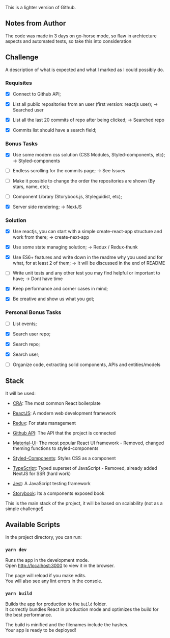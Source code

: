 This is a lighter version of Github.

## Notes from Author

The code was made in 3 days on go-horse mode, so flaw in archtecture aspects and automated tests, so take this into consideration

## Challenge

A description of what is expected and what I marked as I could possibly do.

### Requisites

- [x] Connect to Github API;

- [x] List all public repositories from an user (first version: reactjs user); -> Searched user

- [x] List all the last 20 commits of repo after being clicked; -> Searched repo

- [x] Commits list should have a search field;

### Bonus Tasks

- [x] Use some modern css solution (CSS Modules, Styled-components, etc); -> Styled-components

- [ ] Endless scrolling for the commits page; -> See Issues

- [ ] Make it possible to change the order the repositories are shown (By stars, name, etc);

- [ ] Component Library (Storybook.js, Styleguidist, etc);

- [x] Server side rendering; -> NextJS

### Solution
- [x] Use reactjs, you can start with a simple create-react-app structure and work from there; -> create-next-app

- [x] Use some state managing solution; -> Redux / Redux-thunk

- [x] Use ES6+ features and write down in the readme why you used and for what, for at least 2 of them; -> It will be discussed in the end of README

- [ ] Write unit tests and any other test you may find helpful or important to have; -> Dont have time

- [X] Keep performance and corner cases in mind;

- [X] Be creative and show us what you got;

### Personal Bonus Tasks

- [ ] List events;

- [x] Search user repo;

- [x] Search repo;

- [x] Search user;

- [ ] Organize code, extracting solid components, APIs and entities/models

## Stack

It will be used:

- [CRA](https://github.com/facebook/create-react-app): The most common React boilerplate

- [ReactJS](https://reactjs.org/): A modern web development framework

- [Redux](https://redux.js.org/): For state management

- [Github API](https://developer.github.com/v3/): The API that the project is connected

- [Material-UI](https://material-ui.com/): The most popular React UI framework - Removed, changed theming functions to styled-components

- [Styled-Components](https://www.styled-components.com/): Styles CSS as a component

- [TypeScript](https://www.typescriptlang.org/): Typed superset of JavaScript - Removed, already added NextJS for SSR (hard work)

- [Jest](https://jestjs.io/): A JavaScript testing framework

- [Storybook](https://github.com/storybooks/storybook): Its a components exposed book

This is the main stack of the project, it will be based on scalability (not as a simple challenge!)

## Available Scripts

In the project directory, you can run:

### `yarn dev`

Runs the app in the development mode.<br>
Open [http://localhost:3000](http://localhost:3000) to view it in the browser.

The page will reload if you make edits.<br>
You will also see any lint errors in the console.

### `yarn build`

Builds the app for production to the `build` folder.<br>
It correctly bundles React in production mode and optimizes the build for the best performance.

The build is minified and the filenames include the hashes.<br>
Your app is ready to be deployed!

